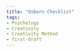 ```yaml
---
title: "Osborn Checklist"
tags:
- Psychology
- Creativity
- Creativity Method
- first-draft
---
```

